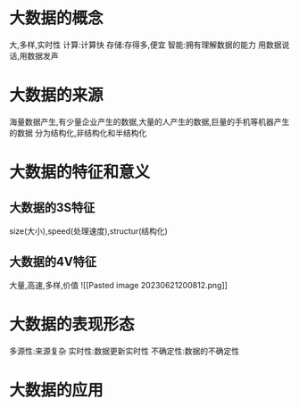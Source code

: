 # 大数据的概念
大,多样,实时性
计算:计算快
存储:存得多,便宜
智能:拥有理解数据的能力
用数据说话,用数据发声
# 大数据的来源
海量数据产生,有少量企业产生的数据,大量的人产生的数据,巨量的手机等机器产生的数据
分为结构化,非结构化和半结构化
# 大数据的特征和意义
## 大数据的3S特征
size(大小),speed(处理速度),structur(结构化)
## 大数据的4V特征
大量,高速,多样,价值
![[Pasted image 20230621200812.png]]
# 大数据的表现形态
多源性:来源复杂
实时性:数据更新实时性
不确定性:数据的不确定性
# 大数据的应用
